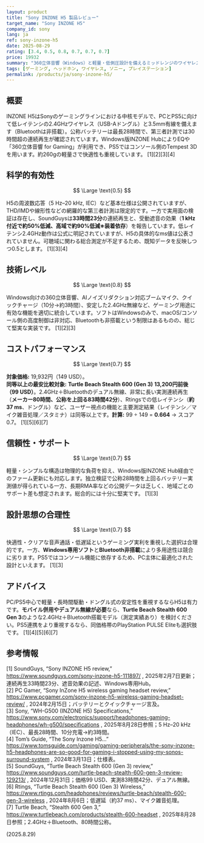 ```yaml
---
layout: product
title: "Sony INZONE H5 製品レビュー"
target_name: "Sony INZONE H5"
company_id: sony
lang: ja
ref: sony-inzone-h5
date: 2025-08-29
rating: [3.4, 0.5, 0.8, 0.7, 0.7, 0.7]
price: 19932
summary: "360立体音響（Windows）と軽量・低側圧設計を備えるミッドレンジのワイヤレスゲーミングヘッドセット。PC/PS5向け2.4GHzドングル式（Bluetooth非搭載）。"
tags: [ゲーミング, ヘッドホン, ワイヤレス, ソニー, プレイステーション]
permalink: /products/ja/sony-inzone-h5/
---
```


## 概要

INZONE H5はSonyのゲーミングラインにおける中核モデルで、PCとPS5に向けて低レイテンシの2.4GHzワイヤレス（USB-Aドングル）と3.5mm有線を備えます（Bluetoothは非搭載）。公称バッテリーは最長28時間で、第三者計測では30時間超の連続再生が確認されています。Windows版INZONE HubによりEQや「360立体音響 for Gaming」が利用でき、PS5ではコンソール側のTempest 3Dを用います。約260gの軽量さで快適性も重視しています。 [1][2][3][4]

## 科学的有効性

$$ \Large \text{0.5} $$

H5の周波数応答（5 Hz–20 kHz, IEC）など基本仕様は公開されていますが、THD/IMDや線形性などの網羅的な第三者計測は限定的です。一方で実用面の検証は存在し、SoundGuysは**33時間23分**の連続再生と、受動遮音の効果（**1 kHz付近で約50%低減、高域で約90%低減※装着依存**）を報告しています。低レイテンシ2.4GHz動作は公式に明記されていますが、H5の具体的なms値は公表されていません。可聴域に関わる総合測定が不足するため、既知データを反映しつつ0.5とします。 [1][3][4]

## 技術レベル

$$ \Large \text{0.8} $$

Windows向けの360立体音響、AIノイズリダクション対応ブームマイク、クイックチャージ（10分→約3時間）、安定した2.4GHz無線など、ゲーミング用途に有効な機能を適切に統合しています。ソフトはWindowsのみで、macOS/コンソール側の高度制御は非対応、Bluetoothも非搭載という制限はあるものの、総じて堅実な実装です。 [1][2][3]

## コストパフォーマンス

$$ \Large \text{0.7} $$

**対象価格:** 19,932円（149 USD）。  
**同等以上の最安比較対象:** **Turtle Beach Stealth 600 (Gen 3)** **13,200円前後（99 USD）**。2.4GHz＋Bluetoothのデュアル無線、非常に長い実測連続再生（**メーカー80時間、公称を上回る83時間42分**）、Rtingsでの低レイテンシ（**約37 ms**、ドングル）など、ユーザー視点の機能と主要測定結果（レイテンシ／マイク雑音処理／スタミナ）は同等以上です。**計算:** 99 ÷ 149 = **0.664** → スコア0.7。 [1][5][6][7]

## 信頼性・サポート

$$ \Large \text{0.7} $$

軽量・シンプルな構造は物理的な負荷を抑え、Windows版INZONE Hub経由でのファーム更新にも対応します。独立検証で公称28時間を上回るバッテリー実測値が得られている一方、長期RMA率などの公開データは乏しく、地域ごとのサポート差も想定されます。総合的には十分に堅実です。 [1][3]

## 設計思想の合理性

$$ \Large \text{0.7} $$

快適性・クリアな音声通話・低遅延というゲーミング実利を重視した選択は合理的です。一方、**Windows専用ソフト**と**Bluetooth非搭載**により多用途性は競合に劣ります。PS5ではコンソール機能に依存するため、PC主体に最適化された設計といえます。 [1][3]

## アドバイス

PC/PS5中心で軽量・長時間駆動・ドングル式の安定性を重視するならH5は有力です。**モバイル併用やデュアル無線が必要**なら、**Turtle Beach Stealth 600 Gen 3**のような2.4GHz＋Bluetooth搭載モデル（測定実績あり）を検討ください。PS5連携をより重視するなら、同価格帯のPlayStation PULSE Eliteも選択肢です。 [1][4][5][6][7]

## 参考情報

[1] SoundGuys, “Sony INZONE H5 review,” https://www.soundguys.com/sony-inzone-h5-111897/ , 2025年2月7日更新；連続再生33時間23分、遮音効果の記述、Windows専用Hub。  
[2] PC Gamer, “Sony InZone H5 wireless gaming headset review,” https://www.pcgamer.com/sony-inzone-h5-wireless-gaming-headset-review/ , 2024年2月15日；バッテリーとクイックチャージ言及。  
[3] Sony, “WH-G500 (INZONE H5) Specifications,” https://www.sony.com/electronics/support/headphones-gaming-headphones/wh-g500/specifications , 2025年8月28日参照；5 Hz–20 kHz（IEC）、最長28時間、10分充電→約3時間。  
[4] Tom’s Guide, “The Sony Inzone H5…” https://www.tomsguide.com/gaming/gaming-peripherals/the-sony-inzone-h5-headphones-are-so-good-for-gaming-i-stopped-using-my-sonos-surround-system , 2024年3月13日；仕様表。  
[5] SoundGuys, “Turtle Beach Stealth 600 (Gen 3) review,” https://www.soundguys.com/turtle-beach-stealth-600-gen-3-review-129213/ , 2024年12月31日；価格99 USD、実測83時間42分、デュアル無線。  
[6] Rtings, “Turtle Beach Stealth 600 (Gen 3) Wireless,” https://www.rtings.com/headphones/reviews/turtle-beach/stealth-600-gen-3-wireless , 2024年8月6日；低遅延（約37 ms）、マイク雑音処理。  
[7] Turtle Beach, “Stealth 600 Gen 3,” https://www.turtlebeach.com/products/stealth-600-headset , 2025年8月28日参照；2.4GHz＋Bluetooth、80時間公称。

(2025.8.29)


